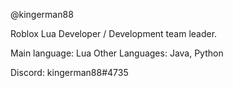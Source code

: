 @kingerman88

Roblox Lua Developer / Development team leader.

Main language: Lua
Other Languages: Java, Python

Discord: kingerman88#4735

<!---
kingerman88/kingerman88 is a ✨ special ✨ repository because its `README.md` (this file) appears on your GitHub profile.
You can click the Preview link to take a look at your changes.
--->
